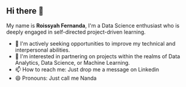 ## Hi there 👋

My name is **Roissyah Fernanda**, I'm a Data Science enthusiast who is deeply engaged in self-directed project-driven learning. 

- 🌱 I'm actively seeking opportunities to improve my technical and interpersonal abilities.
- 👯 I'm interested in partnering on projects within the realms of Data Analytics, Data Science, or Machine Learning.
- 📫 How to reach me: Just drop me a message on Linkedin
- 😄 Pronouns: Just call me Nanda
